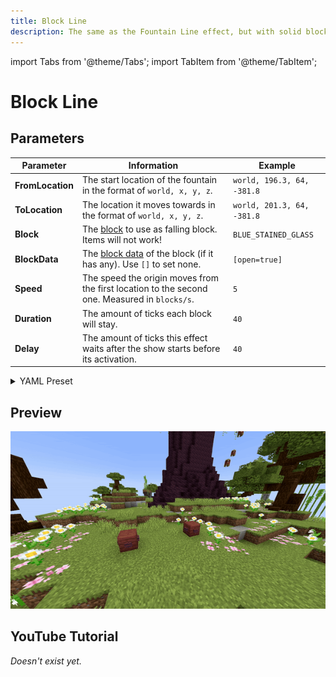 ```yaml
---
title: Block Line
description: The same as the Fountain Line effect, but with solid blocks which will stay for a specific amount of time.
---
```


import Tabs from '@theme/Tabs';
import TabItem from '@theme/TabItem';

# Block Line

## Parameters

| Parameter        | Information                                                                                                                  | Example                    |
|------------------|------------------------------------------------------------------------------------------------------------------------------|----------------------------|
| **FromLocation** | The start location of the fountain in the format of `world, x, y, z`.                                                        | `world, 196.3, 64, -381.8` |
| **ToLocation**   | The location it moves towards in the format of `world, x, y, z`.                                                             | `world, 201.3, 64, -381.8` |
| **Block**        | The [block](https://hub.spigotmc.org/javadocs/bukkit/org/bukkit/Material.html) to use as falling block. Items will not work! | `BLUE_STAINED_GLASS`       |
| **BlockData**    | The [block data](https://minecraft.wiki/w/Block_states) of the block (if it has any). Use `[]` to set none.                  | `[open=true]`              |
| **Speed**        | The speed the origin moves from the first location to the second one. Measured in `blocks/s`.                                | `5`                        |
| **Duration**     | The amount of ticks each block will stay.                                                                                    | `40`                       |
| **Delay**        | The amount of ticks this effect waits after the show starts before its activation.                                           | `40`                       |

<details>
<summary>YAML Preset</summary>

```yaml
'1':
  Type: BLOCK_LINE
  FromLocation: world, 0, 0, 0
  ToLocation: world, 0, 3, 0
  Block: BLUE_STAINED_GLASS
  BlockData: []
  Speed: 1
  Duration: 40
  Delay: 0
```

</details>

## Preview

![Block Line Preview](../assets/previews/block-line.gif)

## YouTube Tutorial

*Doesn't exist yet.*